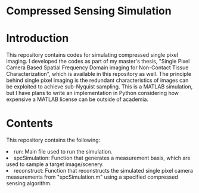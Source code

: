 # Compressed Sensing Simulation

<h1>
  Introduction
</h1>
<p>
This repository contains codes for simulating compressed single pixel imaging. I developed the codes as part of my master's thesis, "Single Pixel Camera Based Spatial Frequency Domain imaging for Non-Contact Tissue Characterization", which is available in this repository as well. The principle behind single pixel imaging is the redundant characteristics of images can be exploited to achieve sub-Nyquist sampling. This is a MATLAB simulation, but I have plans to write an implementation in Python considering how expensive a MATLAB license can be outside of academia.
</p>

<h1>
  Contents
</h1>
<p>
  This repository contains the following:
</P>
<li>
  run: Main file used to run the simulation.
</li>
<li>
  spcSimulation: Function that generates a measurement basis, which are used to sample a target image/scenery.
</li>
<li>
  reconstruct: Function that reconstructs the simulated single pixel camera measurements from "spcSimulation.m" using a specified compressed sensing algorithm.
</li>
